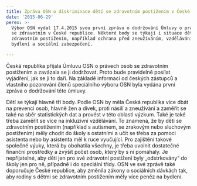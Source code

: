 ```yaml
---
title: Zpráva OSN o diskriminace dětí se zdravotním postižením v České republice
date: '2015-06-29'
perex: >-
  Výbor OSN vydal 17.4.2015 svou první zprávu o dodržování Úmluvy o právech osob
  se zdravotním v České republice. Některé body se týkají i situace dětí se
  zdravotním postižením, například ochrana před zneužíváním, vzdělávání či
  bydlení a sociální zabezpečení.

---
```



<p>Česká republika přijala Úmluvu OSN o právech osob se zdravotním postižením a zavázala se ji dodržovat. Proto bude pravidelně posílat vyjádření, jak se jí to daří. Na základě informací od českých zástupců a vlastního pozorování členů speciálního výboru OSN byla vydána první zpráva o dodržování této úmluvy. </p><p>Dětí se týkají hlavně tři body. Podle OSN by měla Česká republika více dbát na prevenci osob, hlavně žen a dívek, proti násilí a zneužívání a zaměřit se také na sběr statistických dat a provést v&nbsp;této oblasti výzkum. Také je také třeba zaměřit se více na inkluzivní vzdělávání. To znamená, že by děti se zdravotním postižením (například s&nbsp;autismem, se zrakovým nebo sluchovým postižením) měly chodit do školy s&nbsp;ostatními a učit se třeba za pomoci asistenta nebo by asistenta měl k&nbsp;ruce vyučující. Pro zajištění takové společné výuky, která by obohatila všechny, je třeba uvolnit dostatečné finanční prostředky a zvýšit počet osob, který by s&nbsp;ní pomáhaly. Je nepřijatelné, aby děti jen pro své zdravotní postižení byly „odstrkovány“ do školy jen pro ně, případně i do speciální třídy. OSN ve své zprávě také doporučuje České republice, aby změnila zákony o sociálních dávkách tak, aby rodiny s&nbsp;dětmi se zdravotním postižením měly více peněz na bydlení. </p>

